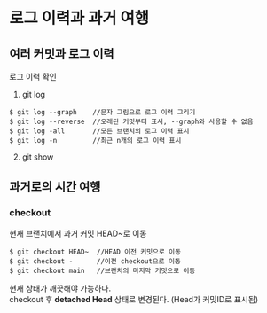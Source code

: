 # 로그 이력과 과거 여행
## 여러 커밋과 로그 이력
로그 이력 확인
1. git log
```
$ git log --graph    //문자 그림으로 로그 이력 그리기
$ git log --reverse  //오래된 커밋부터 표시, --graph와 사용할 수 없음
$ git log -all       //모든 브랜치의 로그 이력 표시
$ git log -n         //최근 n개의 로그 이력 표시
```
2. git show
## 과거로의 시간 여행
### checkout
현재 브랜치에서 과거 커밋 HEAD~로 이동
```
$ git checkout HEAD~  //HEAD 이전 커밋으로 이동
$ git checkout -      //이전 checkout으로 이동
$ git checkout main   //브랜치의 마지막 커밋으로 이동
```
현재 상태가 깨끗해야 가능하다.<br>
checkout 후 **detached Head** 상태로 변경된다. (Head가 커밋ID로 표시됨)
